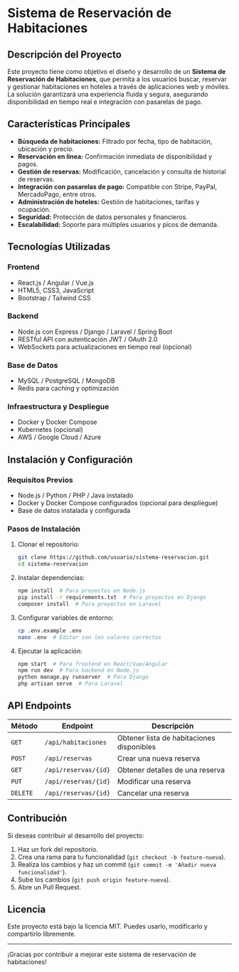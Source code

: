 # Sistema de Reservación de Habitaciones

## Descripción del Proyecto

Este proyecto tiene como objetivo el diseño y desarrollo de un **Sistema de Reservación de Habitaciones**, que permita a los usuarios buscar, reservar y gestionar habitaciones en hoteles a través de aplicaciones web y móviles. La solución garantizará una experiencia fluida y segura, asegurando disponibilidad en tiempo real e integración con pasarelas de pago.

## Características Principales

- **Búsqueda de habitaciones:** Filtrado por fecha, tipo de habitación, ubicación y precio.
- **Reservación en línea:** Confirmación inmediata de disponibilidad y pagos.
- **Gestión de reservas:** Modificación, cancelación y consulta de historial de reservas.
- **Integración con pasarelas de pago:** Compatible con Stripe, PayPal, MercadoPago, entre otros.
- **Administración de hoteles:** Gestión de habitaciones, tarifas y ocupación.
- **Seguridad:** Protección de datos personales y financieros.
- **Escalabilidad:** Soporte para múltiples usuarios y picos de demanda.

## Tecnologías Utilizadas

### **Frontend**
- React.js / Angular / Vue.js
- HTML5, CSS3, JavaScript
- Bootstrap / Tailwind CSS

### **Backend**
- Node.js con Express / Django / Laravel / Spring Boot
- RESTful API con autenticación JWT / OAuth 2.0
- WebSockets para actualizaciones en tiempo real (opcional)

### **Base de Datos**
- MySQL / PostgreSQL / MongoDB
- Redis para caching y optimización

### **Infraestructura y Despliegue**
- Docker y Docker Compose
- Kubernetes (opcional)
- AWS / Google Cloud / Azure

## Instalación y Configuración

### **Requisitos Previos**
- Node.js / Python / PHP / Java instalado
- Docker y Docker Compose configurados (opcional para despliegue)
- Base de datos instalada y configurada

### **Pasos de Instalación**
1. Clonar el repositorio:
   ```bash
   git clone https://github.com/usuario/sistema-reservacion.git
   cd sistema-reservacion
   ```
2. Instalar dependencias:
   ```bash
   npm install  # Para proyectos en Node.js
   pip install -r requirements.txt  # Para proyectos en Django
   composer install  # Para proyectos en Laravel
   ```
3. Configurar variables de entorno:
   ```bash
   cp .env.example .env
   nano .env  # Editar con los valores correctos
   ```
4. Ejecutar la aplicación:
   ```bash
   npm start  # Para frontend en React/Vue/Angular
   npm run dev  # Para backend en Node.js
   python manage.py runserver  # Para Django
   php artisan serve  # Para Laravel
   ```

## API Endpoints

| Método | Endpoint | Descripción |
|--------|---------|-------------|
| `GET` | `/api/habitaciones` | Obtener lista de habitaciones disponibles |
| `POST` | `/api/reservas` | Crear una nueva reserva |
| `GET` | `/api/reservas/{id}` | Obtener detalles de una reserva |
| `PUT` | `/api/reservas/{id}` | Modificar una reserva |
| `DELETE` | `/api/reservas/{id}` | Cancelar una reserva |

## Contribución

Si deseas contribuir al desarrollo del proyecto:
1. Haz un fork del repositorio.
2. Crea una rama para tu funcionalidad (`git checkout -b feature-nueva`).
3. Realiza los cambios y haz un commit (`git commit -m 'Añadir nueva funcionalidad'`).
4. Sube los cambios (`git push origin feature-nueva`).
5. Abre un Pull Request.

## Licencia

Este proyecto está bajo la licencia MIT. Puedes usarlo, modificarlo y compartirlo libremente.

---

¡Gracias por contribuir a mejorar este sistema de reservación de habitaciones!